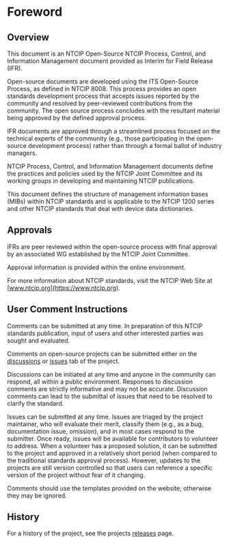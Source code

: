 # Foreword

## Overview

This document is an NTCIP Open-Source NTCIP Process, Control, and Information Management document provided as Interim for Field Release (IFR).

Open-source documents are developed using the ITS Open-Source Process, as defined in NTCIP 8008. This process provides an open standards development process that accepts issues reported by the community and resolved by peer-reviewed contributions from the community. The open source process concludes with the resultant material being approved by the defined approval process.

IFR documents are approved through a streamlined process focused on the technical experts of the community (e.g., those participating in the open-source development process) rather than through a formal ballot of industry managers.

NTCIP Process, Control, and Information Management documents define the practices and policies used by the NTCIP Joint Committee and its working groups in developing and maintaining NTCIP publications.

This document defines the structure of management information bases (MIBs) within NTCIP standards and is applicable to the NTCIP 1200 series and other NTCIP standards that deal with device data dictionaries.

## Approvals

IFRs are peer reviewed within the open-source process with final approval by an associated WG established by the NTCIP Joint Committee.

Approval information is provided within the online environment.

For more information about NTCIP standards, visit the NTCIP Web Site at [www.ntcip.org](https://www.ntcip.org).

## User Comment Instructions

Comments can be submitted at any time. In preparation of this NTCIP standards publication, input of users and other interested parties was sought and evaluated.

Comments on open-source projects can be submitted either on the [discussions](https://github.com/ite-org/NTCIP-8008/discussions) or [issues](https://github.com/ite-org/NTCIP-8008/issues) tab of the
project.

Discussions can be initiated at any time and anyone in the community can respond, all within a public environment. Responses to discussion comments are strictly informative and may not be accurate. Discussion comments can lead to the submittal of issues that need to be resolved to clarify the standard.

Issues can be submitted at any time. Issues are triaged by the project maintainer, who will evaluate their merit, classify them (e.g., as a bug, documentation issue, omission), and in most cases respond to the submitter. Once ready, issues will be available for contributors to volunteer to address. When a volunteer has a proposed solution, it can be submitted to the project and approved in a relatively short period (when compared to the traditional standards approval process). However, updates to the projects are still version controlled so that users can reference a specific version of the project without fear of it changing.

Comments should use the templates provided on the website; otherwise they may be ignored.

## History

For a history of the project, see the projects
[releases](https://github.com/ite-org/NTCIP-8004/releases) page.
